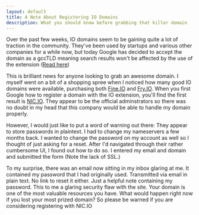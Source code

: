 ```yaml
---
layout: default
title: A Note About Registering IO Domains
description: What you should know before grabbing that killer domain
---
```


Over the past few weeks, IO domains seem to be gaining quite a lot of traction in the community. They've been used by startups and various other companies for a while now, but today Google has decided to accept the domain as a gccTLD meaning search results won't be affected by the use of the extension ([Read here](http://support.google.com/webmasters/bin/answer.py?hl=en&answer=1347922))

This is brilliant news for anyone looking to grab an awesome domain. I myself went on a bit of a shopping spree when I noticed how many good IO domains were available, purchasing both [Fine.IO](https://www.fine.io) and [Fry.IO](http://fry.io). When you first Google how to register a domain with the IO extension, you'll find the first result is [NIC.IO](http://www.nic.io/). They appear to be the official adminstrators so there was no doubt in my head that this company would be able to handle my domain properly.

However, I would just like to put a word of warning out there: They appear to store passwords in plaintext. I had to change my nameservers a few months back. I wanted to change the password on my account as well so I thought of just asking for a reset. After I'd navigated through their rather cumbersome UI, I found out how to do so. I entered my email and domain and submitted the form (Note the lack of SSL.)

To my surprise, there was an email now sitting in my inbox glaring at me. It contained my password that I had originally used. Transmitted via email in plain text. No link to reset it either. Just a helpful note containing my password. This to me a glaring security flaw with the site. Your domain is one of the most valuable resources you have. What would happen right now if you lost your most prized domain? So please be warned if you are considering registering with NIC.IO
